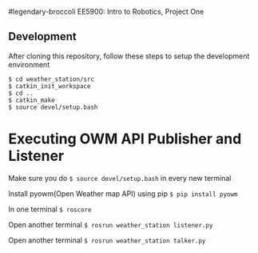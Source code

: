 #legendary-broccoli
EE5900: Intro to Robotics, Project One

## Development

After cloning this repository, follow these steps to setup the development environment
```
$ cd weather_station/src
$ catkin_init_workspace
$ cd ..
$ catkin_make
$ source devel/setup.bash
```
# Executing OWM API Publisher and Listener
Make sure you do `$ source devel/setup.bash` in every new terminal

Install pyowm(Open Weather map API) using pip
`$ pip install pyowm`

In one terminal
`$ roscore`

Open another terminal
`$ rosrun weather_station listener.py`

Open another terminal
`$ rosrun weather_station talker.py`
